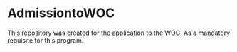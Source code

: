 # AdmissiontoWOC
This repository was created for the application to the WOC. As a mandatory requisite for this program.
